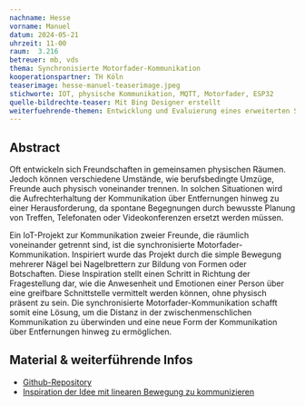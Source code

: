 ```yaml
---
nachname: Hesse
vorname: Manuel
datum: 2024-05-21
uhrzeit: 11-00
raum:  3.216
betreuer: mb, vds
thema: Synchronisierte Motorfader-Kommunikation 
kooperationspartner: TH Köln
teaserimage: hesse-manuel-teaserimage.jpeg
stichworte: IOT, physische Kommunikation, MQTT, Motorfader, ESP32
quelle-bildrechte-teaser: Mit Bing Designer erstellt
weiterfuehrende-themen: Entwicklung und Evaluierung eines erweiterten Synchronisierten Motorfaders | Sicherheitsanalyse des Kommunikationsprotokolls (z. B. MQTT) zur Identifizierung potenzieller Schwachstellen und Entwicklung von Sicherheitsmaßnahmen
---
```


## Abstract
Oft entwickeln sich Freundschaften in gemeinsamen physischen Räumen. Jedoch können verschiedene Umstände, wie berufsbedingte Umzüge, Freunde auch physisch voneinander trennen. In solchen Situationen wird die Aufrechterhaltung der Kommunikation über Entfernungen hinweg zu einer Herausforderung, da spontane Begegnungen durch bewusste Planung von Treffen, Telefonaten oder Videokonferenzen ersetzt werden müssen.

Ein IoT-Projekt zur Kommunikation zweier Freunde, die räumlich voneinander getrennt sind, ist die synchronisierte Motorfader-Kommunikation. Inspiriert wurde das Projekt durch die simple Bewegung mehrerer Nägel bei Nagelbrettern zur Bildung von Formen oder Botschaften. Diese Inspiration stellt einen Schritt in Richtung der Fragestellung dar, wie die Anwesenheit und Emotionen einer Person über eine greifbare Schnittstelle vermittelt werden können, ohne physisch präsent zu sein. Die synchronisierte Motorfader-Kommunikation schafft somit eine Lösung, um die Distanz in der zwischenmenschlichen Kommunikation zu überwinden und eine neue Form der Kommunikation über Entfernungen hinweg zu ermöglichen.

## Material & weiterführende Infos
- [Github-Repository](https://github.com/TheManitu/Synchronisierte-Motorfader-Kommunikation)
- [Inspiration der Idee mit linearen Bewegung zu kommunizieren](https://tangible.media.mit.edu/project/inform/)
 
